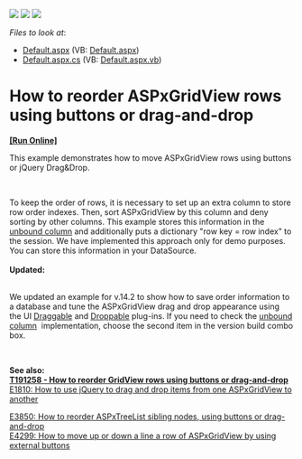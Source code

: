 <!-- default badges list -->
![](https://img.shields.io/endpoint?url=https://codecentral.devexpress.com/api/v1/VersionRange/128542189/14.2.3%2B)
[![](https://img.shields.io/badge/Open_in_DevExpress_Support_Center-FF7200?style=flat-square&logo=DevExpress&logoColor=white)](https://supportcenter.devexpress.com/ticket/details/E4582)
[![](https://img.shields.io/badge/📖_How_to_use_DevExpress_Examples-e9f6fc?style=flat-square)](https://docs.devexpress.com/GeneralInformation/403183)
<!-- default badges end -->
<!-- default file list -->
*Files to look at*:

* [Default.aspx](./CS/Default.aspx) (VB: [Default.aspx](./VB/Default.aspx))
* [Default.aspx.cs](./CS/Default.aspx.cs) (VB: [Default.aspx.vb](./VB/Default.aspx.vb))
<!-- default file list end -->
# How to reorder ASPxGridView rows using buttons or drag-and-drop
<!-- run online -->
**[[Run Online]](https://codecentral.devexpress.com/e4582/)**
<!-- run online end -->


<p>This example demonstrates how to move ASPxGridView rows using buttons or jQuery Drag&Drop.</p>
<br />
<p>To keep the order of rows, it is necessary to set up an extra column to store row order indexes. Then, sort ASPxGridView by this column and deny sorting by other columns. This example stores this information in the <a href="http://documentation.devexpress.com/#AspNet/CustomDocument3732"><u>unbound column</u></a> and additionally puts a dictionary "row key = row index" to the session. We have implemented this approach only for demo purposes. You can store this information in your DataSource.<br /><strong><br />Updated:<br /><br /></strong></p>
<p>We updated an example for v.14.2 to show how to save order information to a database and tune the ASPxGridView drag and drop appearance using the UI <a href="http://jqueryui.com/draggable/">Draggable</a> and <a href="http://jqueryui.com/droppable/">Droppable</a> plug-ins. If you need to check the <a href="http://documentation.devexpress.com/#AspNet/CustomDocument3732">unbound column</a>  implementation, choose the second item in the version build combo box. </p>
<p> </p>
<p><strong>See also:<br /><a href="https://www.devexpress.com/Support/Center/p/T191258">T191258 - How to reorder GridView rows using buttons or drag-and-drop</a></strong><br /> <a href="https://www.devexpress.com/Support/Center/p/E1810">E1810: How to use jQuery to drag and drop items from one ASPxGridView to another</a></p>
<p><a href="https://www.devexpress.com/Support/Center/p/E3850">E3850: How to reorder ASPxTreeList sibling nodes, using buttons or drag-and-drop</a><u><br /> </u><a href="https://www.devexpress.com/Support/Center/p/E4299">E4299: How to move up or down a line a row of ASPxGridView by using external buttons</a></p>

<br/>


